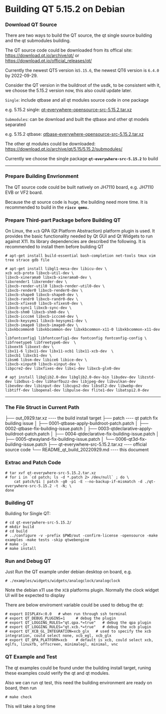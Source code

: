 # Building QT 5.15.2 on Debian 

### Download QT Source

There are two ways to build the QT source, the qt single source building and the qt submodules building.

The QT source code could be downloaded from its offical site: https://download.qt.io/archive/qt/ or https://download.qt.io/official_releases/qt/

Currently the newest QT5 version is`5.15.6`, the newest QT6 version is `6.4.0` by 2022-09-29.

Consider the QT version in the buildroot of the usdk, to be consistent with it, we choose the 5.15.2 version now, this also could update later.

`Single`: include qtbase and all qt modules source code in one package

e.g. 5.15.2 single:  [qt-everywhere-opensource-src-5.15.2.tar.xz](https://download.qt.io/archive/qt/5.15/5.15.2/single/qt-everywhere-opensource-src-5.15.2.tar.xz)

`Submodules`: can be download and built the qtbase and other qt models separated

e.g. 5.15.2 qtbase: [qtbase-everywhere-opensource-src-5.15.2.tar.xz](https://download.qt.io/archive/qt/5.15/5.15.2/submodules/qtbase-everywhere-opensource-src-5.15.2.tar.xz)

The other qt modules could be downloaded: https://download.qt.io/archive/qt/5.15/5.15.2/submodules/

Currently we choose the single package **`qt-everywhere-src-5.15.2`** to build

------

### Prepare Building Envrionment

The QT source code could be built natively on JH7110 board, e.g. JH7110 EVB or VF2 board. 

Because the qt source code is huge, the building need more time. It is recommended to build in the **`riscv qemu.`**  

### Prepare Third-part Package before Building QT

On Linux, the `xcb` QPA (Qt Platform Abstraction) platform plugin is used. It provides the basic functionality needed by Qt GUI and Qt Widgets to run against X11. Its library dependencies are described the following. It is recommended to install them before building QT

```
# apt-get install build-essential bash-completion net-tools tmux vim tree strace gdb file

# apt-get install libgl1-mesa-dev libicu-dev \
xcb xcb-proto libxcb-util-dev \
libxcb-xinerama0 libxcb-xinerama0-dev \
libxrender1 libxrender-dev \
libxcb-render-util0 libxcb-render-util0-dev \
libxcb-render0 libxcb-render0-dev \
libxcb-shape0 libxcb-shape0-dev \
libxcb-randr0 libxcb-randr0-dev \
libxcb-xfixes0 libxcb-xfixes0-dev \
libxcb-sync1 libxcb-sync-dev \
libxcb-shm0 libxcb-shm0-dev \
libxcb-icccm4 libxcb-icccm4-dev \
libxcb-keysyms1 libxcb-keysyms1-dev \
libxcb-image0 libxcb-image0-dev \
libxkbcommon0 libxkbcommon-dev libxkbcommon-x11-0 libxkbcommon-x11-dev \
libfontconfig1 libfontconfig1-dev fontconfig fontconfig-config \
libfreetype6 libfreetype6-dev  \
libxext6 libxext-dev \
libx11-6 libx11-dev libx11-xcb1 libx11-xcb-dev  \
libxcb1 libxcb1-dev \
libsm6 libsm-dev libice6 libice-dev \
libxcb-xinput0 libxcb-xinput-dev \
libpcre2-dev libxfixes-dev libxi-dev libxcb-glx0-dev

# apt install libglib2.0-dev libglib2.0-dev-bin libudev-dev libzstd-dev libdbus-1-dev libharfbuzz-dev libjpeg-dev libvulkan-dev
libevdev-dev libinput-dev libcups2-dev libsdl2-dev libwebp-dev libtiff-dev libopenal-dev libpulse-dev flite1-dev libatspi2.0-dev

```

------

### The File Struct in Current Path

├── out_0929.tar.xz                 ---- the build install target
├── patch                                   ---- qt patch fix building issue
│   ├── 0001-qtbase-apply-buildroot-patch.patch
│   ├── 0002-qtbase-fix-building-issue.patch
│   ├── 0003-qtdeclarative-apply-buildroot-patch.patch
│   ├── 0004-qtdeclarative-fix-building-issue.patch
│   ├── 0005-qtwayland-fix-building-issue.patch
│   └── 0006-qt3d-fix-building-issue.patch
├── qt-everywhere-src-5.15.2.tar.xz    ---- official source code 
└── README_qt_build_20220929.md  ---- this document

### Extrac and Patch Code

```
# tar xvf qt-everywhere-src-5.15.2.tar.xz
# for i in `cd patch; ls -d *.patch 2> /dev/null` ; do \
    cat patch/$i | patch -g0 -p1 -E --no-backup-if-mismatch -d ./qt-everywhere-src-5.15.2 -t -N; \
done
```

### Building QT

Building for Single QT:

```
# cd qt-everywhere-src-5.15.2/
# mkdir build
# cd build
# ../configure -v -prefix $PWD/out -confirm-license -opensource -make examples -make tests -skip qtwebengine
# make -jx
# make install
```

### Run and Debug QT

Just Run the QT example under debian desktop on board, e.g.   

```
# ./examples/widgets/widgets/analogclock/analogclock
```

Note the debian x11 use the `XCB` platforms plugin. Normally the clock widget UI will be expected to display

There are below enviroment variable could be used to debug the qt:

```
# export DISPLAY=:0.0   # when run through ssh terminal
# export QT_DEBUG_PLUGINS=1     # debug the plugin
# export QT_LOGGING_RULES="qt.qpa.*=true"   # debug the qpa plugin
# export QT_LOGGING_RULES="qt.xcb.*=true"   # debug the xcb plugin
# export QT_XCB_GL_INTEGRATION=xcb_glx   # used to specify the xcb integration, could select none, xcb_egl, xcb_glx
# export QT_QPA_PLATFORM=xcb    # default is xcb, could select xcb, eglfs, linuxfb, offscreen, minimalegl, minimal, vnc

```

### QT Example and Test

The qt examples could be found under the building install target, runing these examples could verify the qt and qt modules.

Also we can run qt test, this need the building environment are ready on board, then run

```
# make check
```

This will take a long time